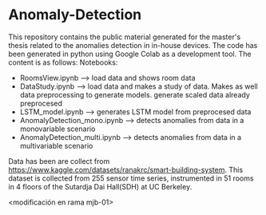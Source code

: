 # Anomaly-Detection
This repository contains the public material generated for the master's thesis related to the anomalies detection in in-house devices. The code has been generated in python using Google Colab as a development tool. The content is as follows:
Notebooks:
- RoomsView.ipynb --> load data and shows room data
- DataStudy.ipynb --> load data and makes a study of data. Makes as well data preprocessing to generate models. generate scaled data already preprocesed
- LSTM_model.ipynb --> generates LSTM model from preprocesed data
- AnomalyDetection_mono.ipynb --> detects anomalies from data in a monovariable scenario
- AnomalyDetection_multi.ipynb --> detects anomalies from data in a multivariable scenario

Data has been are collect from https://www.kaggle.com/datasets/ranakrc/smart-building-system. This dataset is collected from 255 sensor time series, instrumented in 51 rooms in 4 floors of the Sutardja Dai Hall(SDH) at UC Berkeley. 

<modificación en rama mjb-01>
